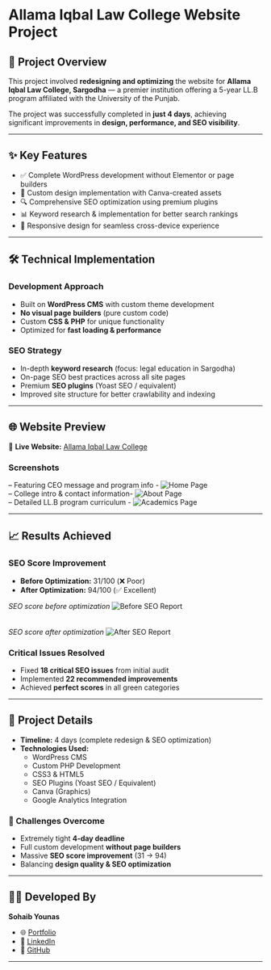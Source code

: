 # Allama Iqbal Law College Website Project

## 📖 Project Overview  
This project involved **redesigning and optimizing** the website for **Allama Iqbal Law College, Sargodha** — a premier institution offering a 5-year LL.B program affiliated with the University of the Punjab.  

The project was successfully completed in **just 4 days**, achieving significant improvements in **design, performance, and SEO visibility**.  

---

## ✨ Key Features  
- ✅ Complete WordPress development without Elementor or page builders  
- 🎨 Custom design implementation with Canva-created assets  
- 🔍 Comprehensive SEO optimization using premium plugins  
- 📊 Keyword research & implementation for better search rankings  
- 📱 Responsive design for seamless cross-device experience  

---

## 🛠️ Technical Implementation  

### Development Approach  
- Built on **WordPress CMS** with custom theme development  
- **No visual page builders** (pure custom code)  
- Custom **CSS & PHP** for unique functionality  
- Optimized for **fast loading & performance**  

### SEO Strategy  
- In-depth **keyword research** (focus: legal education in Sargodha)  
- On-page SEO best practices across all site pages  
- Premium **SEO plugins** (Yoast SEO / equivalent)  
- Improved site structure for better crawlability and indexing  

---
## 🌐 Website Preview  

🔗 **Live Website:** [Allama Iqbal Law College](https://alcsargodha.com/)  

### Screenshots  
 – Featuring CEO message and program info - ![Home Page](https://github.com/Sohaibyounas076/Allama-Iqbal-Law-College-Website/blob/main/Screenshots/alcsargodha.com_home.png)<br> 
– College intro & contact information- ![About Page](https://github.com/Sohaibyounas076/Allama-Iqbal-Law-College-Website/blob/main/Screenshots/alcsargodha.com_about.png) 
<br>
– Detailed LL.B program curriculum - ![Academics Page](https://github.com/Sohaibyounas076/Allama-Iqbal-Law-College-Website/blob/main/Screenshots/alcsargodha.com_academics.png)   

---

## 📈 Results Achieved  

### SEO Score Improvement  
- **Before Optimization:** 31/100 (❌ Poor)  
- **After Optimization:** 94/100 (✅ Excellent)  

*SEO score before optimization* ![Before SEO Report](https://github.com/Sohaibyounas076/Allama-Iqbal-Law-College-Website/blob/main/Screenshots/Before_ALC-Seo_Report.png)  
<br>  
*SEO score after optimization* ![After SEO Report](https://github.com/Sohaibyounas076/Allama-Iqbal-Law-College-Website/blob/main/Screenshots/After_ALC-Seo_Report.png)  
  

### Critical Issues Resolved  
- Fixed **18 critical SEO issues** from initial audit  
- Implemented **22 recommended improvements**  
- Achieved **perfect scores** in all green categories  

---

## 📅 Project Details  

- **Timeline:** 4 days (complete redesign & SEO optimization)  
- **Technologies Used:**  
  - WordPress CMS  
  - Custom PHP Development  
  - CSS3 & HTML5  
  - SEO Plugins (Yoast SEO / Equivalent)  
  - Canva (Graphics)  
  - Google Analytics Integration  

### 🚀 Challenges Overcome  
- Extremely tight **4-day deadline**  
- Full custom development **without page builders**  
- Massive **SEO score improvement** (31 → 94)  
- Balancing **design quality & SEO optimization**  

---

## 👨‍💻 Developed By  
**Sohaib Younas**  

- 🌐 [Portfolio](https://sohaibyounas076.github.io/portfolio/)  
- 💼 [LinkedIn](https://linkedin.com/in/sohaibyounas)  
- 📂 [GitHub](https://github.com/Sohaibyounas076)  

---
